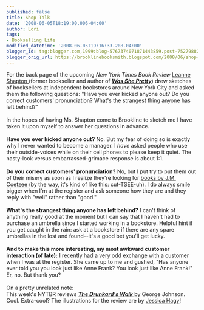 ```yaml
---
published: false
title: Shop Talk
date: '2008-06-05T18:19:00.006-04:00'
author: Lori
tags:
- Bookselling Life
modified_datetime: '2008-06-05T19:16:33.208-04:00'
blogger_id: tag:blogger.com,1999:blog-5767374071871443859.post-7527988270921821862
blogger_orig_url: https://brooklinebooksmith.blogspot.com/2008/06/shop-talk.html
---
```


For the back page of the upcoming <em>New York Times Book Review</em> <a href="https://leanneshapton.com/">Leanne Shapton </a>(former bookseller and author of <strong><em><a href="https://brookline.booksense.com/NASApp/store/Product?s=showproduct&amp;isbn=9780374299262">Was She Pretty</a></em></strong>) drew sketches of booksellers at independent bookstores around New York City and asked them the following questions: "Have you ever kicked anyone out? Do you correct customers' pronunciation? What's the strangest thing anyone has left behind?"<br /><br />In the hopes of having Ms. Shapton come to Brookline to sketch me I have taken it upon myself to answer her questions in advance.<br /><br /><strong>Have you ever kicked anyone out?</strong> No. But my fear of doing so is exactly why I never wanted to become a manager. I <em>have</em> asked people who use their outside-voices while on their cell phones to please keep it quiet. The nasty-look versus embarrassed-grimace response is about 1:1.<br /><br /><strong>Do you correct customers' pronunciation?</strong> No, but I put try to put them out of their misery as soon as I realize they're looking for <a href="https://brookline.booksense.com/NASApp/store/Product?s=showproduct&amp;isbn=9780140296402">books by J.M. Coetzee </a>(by the way, it's kind of like this: cut-TSEE-uh). I do always smile bigger when I'm at the register and ask someone how they are and they reply with "well" rather than "good."<br /><br /><strong>What's the strangest thing anyone has left behind?</strong> I can't think of anything really good at the moment but I can say that I haven't had to purchase an umbrella since I started working in a bookstore. Helpful hint if you get caught in the rain: ask at a bookstore if there are any spare umbrellas in the lost and found--it's a good bet you'll get lucky.<br /><br /><strong>And to make this more interesting, my most awkward customer interaction (of late):</strong> I recently had a very odd exchange with a customer when I was at the register. She came up to me and gushed, "Has anyone ever told you you look just like Anne Frank? You look just like Anne Frank!" Er, no. But thank you?<br /><br />On a pretty unrelated note:<br />This week's NYTBR reviews <a href="https://brookline.booksense.com/NASApp/store/Product?s=showproduct&amp;isbn=9780375424045"><strong><em>The Drunkard's Walk</em></strong> </a>by George Johnson. Cool. Extra-cool? The illustrations for the review are by <a href="https://brooklinebooksmith.blogspot.com/2008/03/secrets-of-bored-booksellers.html">Jessica Hagy</a>!